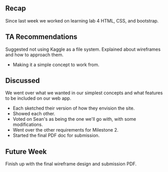 ## Recap
Since last week we worked on learning lab 4 HTML, CSS, and bootstrap.

## TA Recommendations
Suggested not using Kaggle as a file system.
Explained about wireframes and how to approach them.
- Making it a simple concept to work from.

## Discussed
We went over what we wanted in our simplest concepts and what features to be included on our web app.
- Each sketched their version of how they envision the site.
- Showed each other.
- Voted on Sean's as being the one we'll go with, with some modifications.
- Went over the other requirements for Milestone 2.
- Started the final PDF doc for submission.

## Future Week
Finish up with the final wireframe design and submission PDF.
